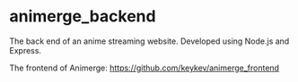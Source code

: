 # animerge_backend

The back end of an anime streaming website. Developed using Node.js and Express.

The frontend of Animerge: https://github.com/keykev/animerge_frontend 
